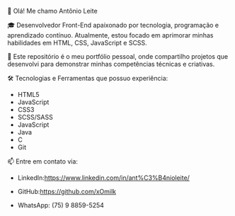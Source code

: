 👋 Olá! Me chamo Antônio Leite

🎓 Desenvolvedor Front-End apaixonado por tecnologia, programação e aprendizado contínuo. Atualmente, estou focado em aprimorar minhas habilidades em HTML, CSS, JavaScript e SCSS.

🚀 Este repositório é o meu portfólio pessoal, onde compartilho projetos que desenvolvi para demonstrar minhas competências técnicas e criativas.

🛠️ Tecnologias e Ferramentas que possuo experiência:
- HTML5
- JavaScript
- CSS3
- SCSS/SASS
- JavaScript
- Java
- C
- Git

📫 Entre em contato via:

- LinkedIn:https://www.linkedin.com/in/ant%C3%B4nioleite/

- GitHub:https://github.com/xOmilk

- WhatsApp: (75) 9 8859-5254
